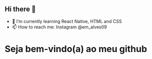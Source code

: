 ## Hi there 👋


- 🌱 I’m currently learning React Native, HTML and CSS
- 📫 How to reach me: Instagram @em_alves09


<h1>Seja bem-vindo(a) ao meu github</h1>
